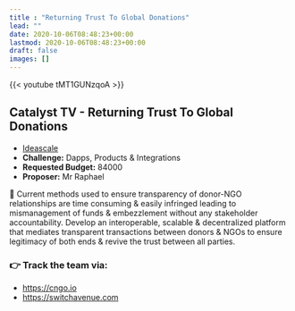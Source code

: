 ```yaml
---
title : "Returning Trust To Global Donations"
lead: ""
date: 2020-10-06T08:48:23+00:00
lastmod: 2020-10-06T08:48:23+00:00
draft: false
images: []
---
```


{{<  youtube tMT1GUNzqoA >}}

## Catalyst TV - Returning Trust To Global Donations

- [Ideascale](https://cardano.ideascale.com/c/idea/415015)
- **Challenge:** Dapps, Products & Integrations
- **Requested Budget:** 84000
- **Proposer:** Mr Raphael


🌟 Current methods used to ensure transparency of donor-NGO relationships are time consuming & easily infringed leading to mismanagement of funds & embezzlement without any stakeholder accountability. Develop an interoperable, scalable & decentralized platform that mediates transparent transactions between donors & NGOs to ensure legitimacy of both ends & revive the trust between all parties.

### 👉  Track the team via:

- <https://cngo.io>
- <https://switchavenue.com>

